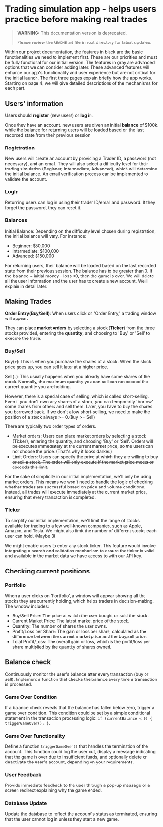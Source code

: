# Trading simulation app - helps users practice before making real trades

> **WARNING:** This documentation version is deprecated.
>
> Please review the `README.md` file in root directory for latest updates.

Within our project documentation, the features in black are the basic functionalities we need to implement first. These are our priorities and must be fully functional for our initial version. The features in gray are advanced options that we can consider adding later. These advanced features will enhance our app's functionality and user experience but are not critical for the initial launch. The first three pages explain briefly how the app works. Starting on page 4, we will give detailed descriptions of the mechanisms for each part.

## Users' information

Users should **register** (new users) or **log in**.

Once they have an account, new users are given an initial **balance** of $100k, while the balance for returning users will be loaded based on the last recorded state from their previous session.

### Registration

New users will create an account by providing a Trader ID, a password (not necessary), and an email. They will also select a difficulty level for their trading simulation (Beginner, Intermediate, Advanced), which will determine the initial balance. An email verification process can be implemented to validate the account.

### Login

Returning users can log in using their trader ID/email and password. If they forget the password, they can reset it.

### Balances

Initial Balance: Depending on the difficulty level chosen during registration, the initial balance will vary. For instance:

- Beginner: $50,000
- Intermediate: $100,000
- Advanced: $150,000

For returning users, their balance will be loaded based on the last recorded state from their previous session. The balance has to be greater than 0. If the balance = initial money - loss <0, then the game is over. We will delete all the user information and the user has to create a new account. We'll explain in detail later.

## Making Trades

**Order Entry(Buy/Sell)**: When users click on 'Order Entry,' a trading window will appear.

They can place **market orders** by selecting a stock (**Ticker**) from the three stocks provided, entering the **quantity**, and choosing to 'Buy' or 'Sell' to execute the trade.

### Buy/Sell

Buy(`+`): This is when you purchase the shares of a stock. When the stock price goes up, you can sell it later at a higher price.

Sell(`-`): This usually happens when you already have some shares of the stock. Normally, the maximum quantity you can sell can not exceed the current quantity you are holding.

However, there is a special case of selling, which is called short-selling. Even if you don't own any shares of a stock, you can temporarily 'borrow' some shares from others and sell them. Later, you have to buy the shares you borrowed back. If we don't allow short-selling, we need to make the position of a stock always >= 0.(Buy >= Sell)

There are typically two order types of orders.

- Market orders: Users can place market orders by selecting a stock (Ticker), entering the quantity, and choosing 'Buy' or 'Sell'. Orders will be executed immediately at the current market price, so the users can not choose the price. (That's why it looks darker.)
- ~~Limit Orders: Users can specify the price at which they are willing to buy or sell a stock. The order will only execute if the market price meets or exceeds this limit.~~

For the sake of simplicity in our initial implementation, we'll only be using market orders. This means we won't need to handle the logic of checking whether trades are successful based on price and volume conditions. Instead, all trades will execute immediately at the current market price, ensuring that every transaction is completed.

### Ticker

To simplify our initial implementation, we'll limit the range of stocks available for trading to a few well-known companies, such as Apple, Amazon, and Tesla. We might also limit the number of different stocks each user can hold. (Maybe 3)

We might enable users to enter any stock ticker. This feature would involve integrating a search and validation mechanism to ensure the ticker is valid and available in the market data we have access to with our API key.

## Checking current positions

### Portfolio

When a user clicks on 'Portfolio', a window will appear showing all the stocks they are currently holding, which helps traders in decision-making. The window includes:

- Buy/Sell Price: The price at which the user bought or sold the stock.
- Current Market Price: The latest market price of the stock.
- Quantity: The number of shares the user owns.
- Profit/Loss per Share: The gain or loss per share, calculated as the difference between the current market price and the buy/sell price.
- Total Profit/Loss: The overall gain or loss, which is the profit/loss per share multiplied by the quantity of shares owned.

## Balance check

Continuously monitor the user's balance after every transaction (buy or sell). Implement a function that checks the balance every time a transaction is processed.

### Game Over Condition

If a balance check reveals that the balance has fallen below zero, trigger a game over condition. This condition could be set by a simple conditional statement in the transaction processing logic: `if (currentBalance < 0) { triggerGameOver(); }`.

### Game Over Functionality

Define a function `triggerGameOver()` that handles the termination of the account. This function could log the user out, display a message indicating that the game is over due to insufficient funds, and optionally delete or deactivate the user's account, depending on your requirements.

### User Feedback

Provide immediate feedback to the user through a pop-up message or a screen redirect explaining why the game ended.

### Database Update

Update the database to reflect the account's status as terminated, ensuring that the user cannot log in unless they start a new game.
